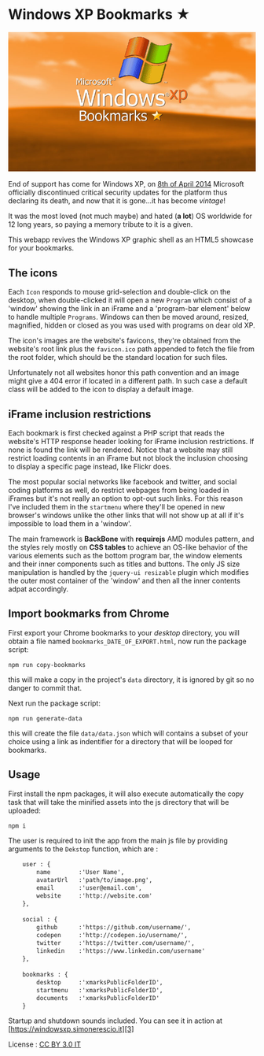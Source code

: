 # Windows XP Bookmarks ★ #

![enter image description here][1]

End of support has come for Windows XP, on [8th of April 2014][2] Microsoft officially discontinued critical security updates for the platform thus declaring its death, and now that it is gone...it has become *vintage*!

It was the most loved (not much maybe) and hated (**a lot**) OS worldwide for 12 long years, so paying a memory tribute to it is a given.

This webapp revives the Windows XP graphic shell as an HTML5 showcase for your bookmarks.

## The icons ##

Each `Icon` responds to mouse grid-selection and double-click on the desktop, when double-clicked it will open a new `Program` which consist of a 'window' showing the link in an iFrame and a 'program-bar element' below to handle multiple `Programs`.
Windows can then be moved around, resized, magnified, hidden or closed as you was used with programs on dear old XP.

The icon's images are the website's favicons, they're obtained from the website's root link plus the `favicon.ico` path appended to fetch the file from the root folder, which should be the standard location for such files.

Unfortunately not all websites honor this path convention and an image might give a 404 error if located in a different path.
In such case a default class will be added to the icon to display a default image.

## iFrame inclusion restrictions ##

Each bookmark is first checked against a PHP script that reads the website's HTTP response header looking for iFrame inclusion restrictions. If none is found the link will be rendered.
Notice that a website may still restrict loading contents in an iFrame but not block the inclusion choosing to display a specific page instead, like Flickr does.

The most popular social networks like facebook and twitter, and social coding platforms as well, do restrict webpages from being loaded in iFrames but it's not really an option to opt-out such links.
For this reason I've included them in the `startmenu` where they'll be opened in new browser's windows unlike the other links that will not show up at all if it's impossible to load them in a 'window'.

The main framework is **BackBone** with **requirejs** AMD modules pattern, and the styles rely mostly on **CSS tables** to achieve an OS-like behavior of the various elements such as the bottom program bar, the window elements and their inner components such as titles and buttons.
The only JS size manipulation is handled by the `jquery-ui resizable` plugin which modifies the outer most container of the 'window' and then all the inner contents adpat accordingly.

## Import bookmarks from Chrome ##

First export your Chrome bookmarks to your *desktop* directory, you will obtain a file named `bookmarks_DATE_OF_EXPORT.html`, now run the package script:

    npm run copy-bookmarks

this will make a copy in the project's `data` directory, it is ignored by git so no danger to commit that.

Next run the package script:

    npm run generate-data

this will create the file `data/data.json` which will contains a subset of your choice using a link as indentifier for a directory that will be looped for bookmarks.

## Usage ##

First install the npm packages, it will also execute automatically the copy task that will take the minified assets into the js directory that will be uploaded:

    npm i

The user is required to init the app from the main js file by providing arguments to the `Dekstop` function, which are :

        user : {
            name        :'User Name',
            avatarUrl   :'path/to/image.png',
            email       :'user@email.com',
            website     :'http://website.com'
        },

        social : {
            github      :'https://github.com/username/',
            codepen     :'http://codepen.io/username/',
            twitter     :'https://twitter.com/username/',
            linkedin    :'https://www.linkedin.com/username'
        },

        bookmarks : {
            desktop     :'xmarksPublicFolderID',
            startmenu   :'xmarksPublicFolderID',
            documents   :'xmarksPublicFolderID'
        }

Startup and shutdown sounds included.
You can see it in action at [https://windowsxp.simonerescio.it][3]

License : [CC BY 3.0 IT][4]

  [1]: https://raw.githubusercontent.com/srescio/windowsxp-bookmarks/master/img/windowsxp-bookmarks.jpg
  [2]: http://www.microsoft.com/en-us/windows/business/retiring-xp.aspx
  [3]: http://windowsxp.simonerescio.it
  [4]: http://creativecommons.org/licenses/by/3.0/it/deed.en